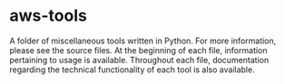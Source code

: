 # aws-tools
A folder of miscellaneous tools written in Python. For more information, please see the source files. At the beginning of each file, information pertaining to usage is available. Throughout each file, documentation regarding the technical functionality of each tool is also available.
